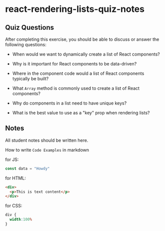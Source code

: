 # react-rendering-lists-quiz-notes

## Quiz Questions

After completing this exercise, you should be able to discuss or answer the following questions:

- When would we want to dynamically create a list of React components?

- Why is it important for React components to be data-driven?

- Where in the component code would a list of React components typically be built?

- What `Array` method is commonly used to create a list of React components?

- Why do components in a list need to have unique keys?

- What is the best value to use as a "key" prop when rendering lists?


## Notes

All student notes should be written here.


How to write `Code Examples` in markdown

for JS:
```javascript
const data = "Howdy"
```

for HTML:
```html
<div>
  <p>This is text content</p>
</div>
```

for CSS:
```css
div {
  width:100%
}
```
